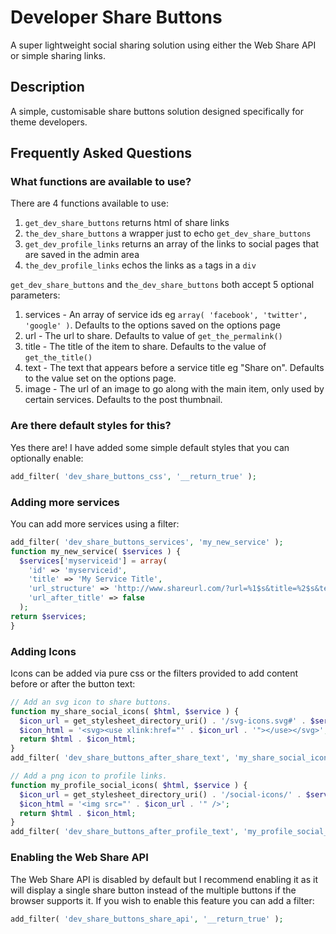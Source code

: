 # Developer Share Buttons

A super lightweight social sharing solution using either the Web Share API or simple sharing links.

## Description

A simple, customisable share buttons solution designed specifically for theme developers.

## Frequently Asked Questions

### What functions are available to use?

There are 4 functions available to use:

1. `get_dev_share_buttons` returns html of share links
2. `the_dev_share_buttons` a wrapper just to echo `get_dev_share_buttons`
3. `get_dev_profile_links` returns an array of the links to social pages that are saved in the admin area
4. `the_dev_profile_links` echos the links as `a` tags in a `div`

`get_dev_share_buttons` and `the_dev_share_buttons` both accept 5 optional parameters:

1. services - An array of service ids eg `array( 'facebook', 'twitter', 'google' )`. Defaults to the options saved on the options page
2. url - The url to share. Defaults to value of `get_the_permalink()`
3. title - The title of the item to share. Defaults to the value of `get_the_title()`
4. text - The text that appears before a service title eg "Share on". Defaults to the value set on the options page.
5. image - The url of an image to go along with the main item, only used by certain services. Defaults to the post thumbnail.

### Are there default styles for this?

Yes there are! I have added some simple default styles that you can optionally enable:

```php
add_filter( 'dev_share_buttons_css', '__return_true' );
```

### Adding more services

You can add more services using a filter:

```php
add_filter( 'dev_share_buttons_services', 'my_new_service' );
function my_new_service( $services ) {
  $services['myserviceid'] = array(
    'id' => 'myserviceid',
    'title' => 'My Service Title',
    'url_structure' => 'http://www.shareurl.com/?url=%1$s&title=%2$s&text=%3$s&image=%4$s',
    'url_after_title' => false
  );
return $services;
}
```

### Adding Icons

Icons can be added via pure css or the filters provided to add content before or after the button text:

```php
// Add an svg icon to share buttons.
function my_share_social_icons( $html, $service ) {
  $icon_url = get_stylesheet_directory_uri() . '/svg-icons.svg#' . $service['id'];
  $icon_html = '<svg><use xlink:href="' . $icon_url . '"></use></svg>';
  return $html . $icon_html;
}
add_filter( 'dev_share_buttons_after_share_text', 'my_share_social_icons', 10, 2 );

// Add a png icon to profile links.
function my_profile_social_icons( $html, $service ) {
  $icon_url = get_stylesheet_directory_uri() . '/social-icons/' . $service['id'] . '.png';
  $icon_html = '<img src="' . $icon_url . '" />';
  return $html . $icon_html;
}
add_filter( 'dev_share_buttons_after_profile_text', 'my_profile_social_icons', 10, 2 );
```

### Enabling the Web Share API

The Web Share API is disabled by default but I recommend enabling it as it will display a single share button instead of the multiple buttons if the browser supports it. If you wish to enable this feature you can add a filter:

```php
add_filter( 'dev_share_buttons_share_api', '__return_true' );
```
